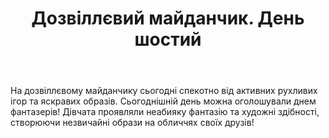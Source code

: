 ﻿---
title: Дозвіллєвий майданчик. День шостий
---

На дозвіллєвому майданчику сьогодні спекотно від активних рухливих ігор та яскравих образів. Сьогоднішній день можна оголошували днем фантазерів! Дівчата проявляли неабияку фантазію та художні здібності, створюючи незвичайні образи на обличчях своїх друзів!

<slideshow id="camp/2021-06-22" />
